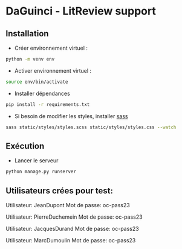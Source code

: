 # DaGuinci - LitReview support

## Installation

* Créer environnement virtuel :

``` bash
python -m venv env
```

* Activer environnement virtuel :

``` bash
source env/bin/activate
```

* Installer dépendances

``` bash
pip install -r requirements.txt
```

* Si besoin de modifier les styles, installer [sass](https://sass-lang.com/install/)

``` bash
sass static/styles/styles.scss static/styles/styles.css --watch
```
## Exécution

* Lancer le serveur

``` bash
python manage.py runserver
```


## Utilisateurs crées pour test:

Utilisateur: JeanDupont
Mot de passe: oc-pass23

Utilisateur: PierreDuchemein
Mot de passe: oc-pass23

Utilisateur: JacquesDurand
Mot de passe: oc-pass23

Utilisateur: MarcDumoulin
Mot de passe: oc-pass23